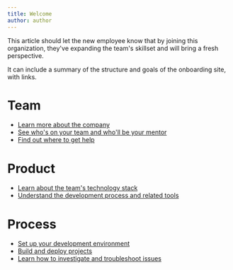 ```yaml
---
title: Welcome
author: author
---
```


This article should let the new employee know that by joining this organization, they've expanding the team's skillset and will bring a fresh perspective.

It can include a summary of the structure and goals of the onboarding site, with links.

# Team
* [Learn more about the company]({{sitebase.url}}#company-background-vision-and-principles)
* [See who's on your team and who'll be your mentor]({{sitebase.url}}#teams-and-roles)
* [Find out where to get help]({{sitebase.url}}/#getting-help)

# Product
* [Learn about the team's technology stack]({{sitebase.url}}/technology-stack/#applications)
* [Understand the development process and related tools]({{sitebase.url}}/tool-chain/#environments)

# Process
* [Set up your development environment]({{sitebase.url}}/dev-environment-setup/#setting-up-your-development-environment)
* [Build and deploy projects]({{sitebaseurl}}/tool-chain/#build-management)
* [Learn how to investigate and troubleshoot issues]({{sitebase.url}}http:/getting-started/#production-issue)
